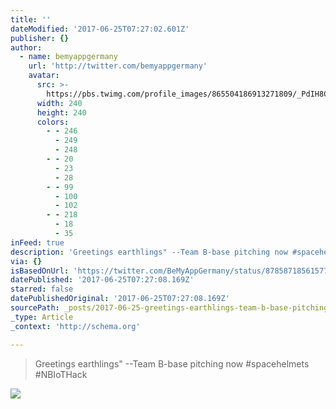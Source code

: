 ```yaml
---
title: ''
dateModified: '2017-06-25T07:27:02.601Z'
publisher: {}
author:
  - name: bemyappgermany
    url: 'http://twitter.com/bemyappgermany'
    avatar:
      src: >-
        https://pbs.twimg.com/profile_images/865504186913271809/_PdIH8C1_400x400.jpg
      width: 240
      height: 240
      colors:
        - - 246
          - 249
          - 248
        - - 20
          - 23
          - 28
        - - 99
          - 100
          - 102
        - - 218
          - 18
          - 35
inFeed: true
description: 'Greetings earthlings" --Team B-base pitching now #spacehelmets #NBIoTHack'
via: {}
isBasedOnUrl: 'https://twitter.com/BeMyAppGermany/status/878587185615777793'
datePublished: '2017-06-25T07:27:08.169Z'
starred: false
datePublishedOriginal: '2017-06-25T07:27:08.169Z'
sourcePath: _posts/2017-06-25-greetings-earthlings-team-b-base-pitching-now-spacehelme.md
_type: Article
_context: 'http://schema.org'

---
```

> Greetings earthlings" --Team B-base pitching now \#spacehelmets \#NBIoTHack

![](https://the-grid-user-content.s3-us-west-2.amazonaws.com/d3a166f4-d33a-47be-a7c5-60ee49891e13.jpg)